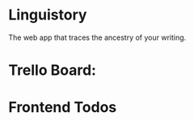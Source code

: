 # Linguistory

The web app that traces the ancestry of your writing.

# Trello Board:

[Trello Board]: (https://trello.com/b/N56TYKEA/linguistory-main)

# Frontend Todos

